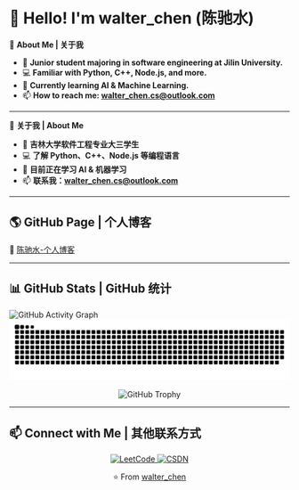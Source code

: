 # 👋 Hello! I'm walter_chen (陈驰水)  

🔭 **About Me | 关于我**  
- 🚀 **Junior student majoring in software engineering at Jilin University.**  
- 💻 **Familiar with Python, C++, Node.js, and more.**  
- 🌱 **Currently learning AI & Machine Learning.**  
- 📫 **How to reach me: [walter_chen.cs@outlook.com](mailto:walter_chen.cs@outlook.com)**  

---

🔭 **关于我 | About Me**  
- 🚀 **吉林大学软件工程专业大三学生**  
- 💻 **了解 Python、C++、Node.js 等编程语言**  
- 🌱 **目前正在学习 AI & 机器学习**  
- 📫 **联系我：[walter_chen.cs@outlook.com](mailto:walter_chen.cs@outlook.com)**
---

## 🌎 GitHub Page | 个人博客 
🔗 [陈驰水-个人博客](https://ChenChiShui.github.io/)  

---

## 📊 GitHub Stats | GitHub 统计

![GitHub Activity Graph](https://github-readme-activity-graph.vercel.app/graph?username=ChenChiShui&theme=github-dark)  
![GitHub Snake](https://github.com/ChenChiShui/ChenChiShui/blob/output/github-contribution-grid-snake.svg)  
<p align="center">
    <img src="https://github-profile-trophy.vercel.app/?username=ChenChiShui&theme=darkhub&column=2&title=Commits,Experience" alt="GitHub Trophy">
</p>

---
## 📫 Connect with Me | 其他联系方式

<p align="center">
    <a href="https://leetcode.cn/u/walter_chen/" target="_blank">
        <img src="https://img.shields.io/badge/LeetCode-orange?style=for-the-badge&logo=LeetCode&logoColor=white" alt="LeetCode">
    </a>
    <a href="https://blog.csdn.net/m0_72113406?spm=1000.2115.3001.5343" target="_blank">
        <img src="https://img.shields.io/badge/CSDN-red?style=for-the-badge&logo=C&logoColor=white" alt="CSDN">
    </a>
</p>
<p align="center">
    ⭐️ From <a href="https://github.com/ChenChiShui">walter_chen</a>
</p>
